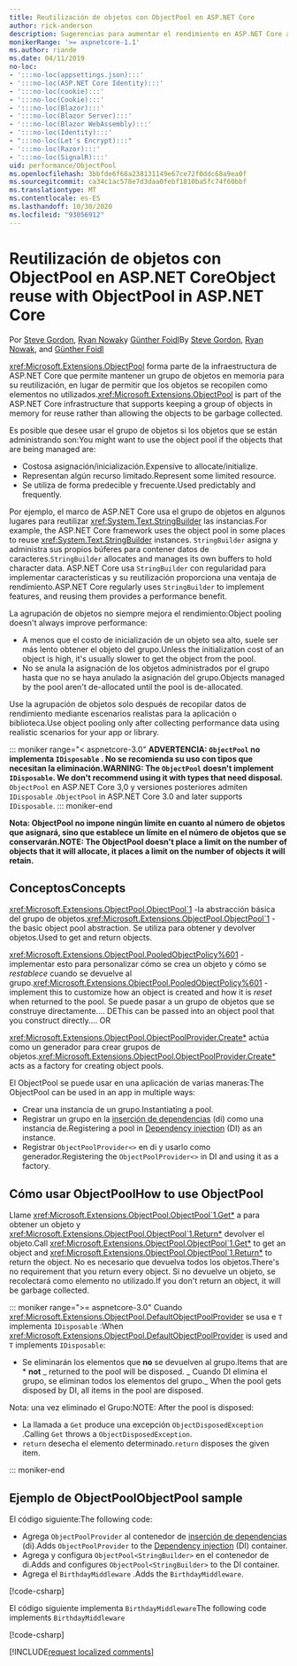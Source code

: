 ```yaml
---
title: Reutilización de objetos con ObjectPool en ASP.NET Core
author: rick-anderson
description: Sugerencias para aumentar el rendimiento en ASP.NET Core aplicaciones mediante ObjectPool.
monikerRange: '>= aspnetcore-1.1'
ms.author: riande
ms.date: 04/11/2019
no-loc:
- ':::no-loc(appsettings.json):::'
- ':::no-loc(ASP.NET Core Identity):::'
- ':::no-loc(cookie):::'
- ':::no-loc(Cookie):::'
- ':::no-loc(Blazor):::'
- ':::no-loc(Blazor Server):::'
- ':::no-loc(Blazor WebAssembly):::'
- ':::no-loc(Identity):::'
- ":::no-loc(Let's Encrypt):::"
- ':::no-loc(Razor):::'
- ':::no-loc(SignalR):::'
uid: performance/ObjectPool
ms.openlocfilehash: 3bbfde6f68a238131149e67ce72f0ddc68a9ea0f
ms.sourcegitcommit: ca34c1ac578e7d3daa0febf1810ba5fc74f60bbf
ms.translationtype: MT
ms.contentlocale: es-ES
ms.lasthandoff: 10/30/2020
ms.locfileid: "93056912"
---
```

# <a name="object-reuse-with-objectpool-in-aspnet-core"></a><span data-ttu-id="75c3c-103">Reutilización de objetos con ObjectPool en ASP.NET Core</span><span class="sxs-lookup"><span data-stu-id="75c3c-103">Object reuse with ObjectPool in ASP.NET Core</span></span>

<span data-ttu-id="75c3c-104">Por [Steve Gordon](https://twitter.com/stevejgordon), [Ryan Nowak](https://github.com/rynowak)y [Günther Foidl](https://github.com/gfoidl)</span><span class="sxs-lookup"><span data-stu-id="75c3c-104">By [Steve Gordon](https://twitter.com/stevejgordon), [Ryan Nowak](https://github.com/rynowak), and [Günther Foidl](https://github.com/gfoidl)</span></span>

<span data-ttu-id="75c3c-105"><xref:Microsoft.Extensions.ObjectPool> forma parte de la infraestructura de ASP.NET Core que permite mantener un grupo de objetos en memoria para su reutilización, en lugar de permitir que los objetos se recopilen como elementos no utilizados.</span><span class="sxs-lookup"><span data-stu-id="75c3c-105"><xref:Microsoft.Extensions.ObjectPool> is part of the ASP.NET Core infrastructure that supports keeping a group of objects in memory for reuse rather than allowing the objects to be garbage collected.</span></span>

<span data-ttu-id="75c3c-106">Es posible que desee usar el grupo de objetos si los objetos que se están administrando son:</span><span class="sxs-lookup"><span data-stu-id="75c3c-106">You might want to use the object pool if the objects that are being managed are:</span></span>

- <span data-ttu-id="75c3c-107">Costosa asignación/inicialización.</span><span class="sxs-lookup"><span data-stu-id="75c3c-107">Expensive to allocate/initialize.</span></span>
- <span data-ttu-id="75c3c-108">Representan algún recurso limitado.</span><span class="sxs-lookup"><span data-stu-id="75c3c-108">Represent some limited resource.</span></span>
- <span data-ttu-id="75c3c-109">Se utiliza de forma predecible y frecuente.</span><span class="sxs-lookup"><span data-stu-id="75c3c-109">Used predictably and frequently.</span></span>

<span data-ttu-id="75c3c-110">Por ejemplo, el marco de ASP.NET Core usa el grupo de objetos en algunos lugares para reutilizar <xref:System.Text.StringBuilder> las instancias.</span><span class="sxs-lookup"><span data-stu-id="75c3c-110">For example, the ASP.NET Core framework uses the object pool in some places to reuse <xref:System.Text.StringBuilder> instances.</span></span> <span data-ttu-id="75c3c-111">`StringBuilder` asigna y administra sus propios búferes para contener datos de caracteres.</span><span class="sxs-lookup"><span data-stu-id="75c3c-111">`StringBuilder` allocates and manages its own buffers to hold character data.</span></span> <span data-ttu-id="75c3c-112">ASP.NET Core usa `StringBuilder` con regularidad para implementar características y su reutilización proporciona una ventaja de rendimiento.</span><span class="sxs-lookup"><span data-stu-id="75c3c-112">ASP.NET Core regularly uses `StringBuilder` to implement features, and reusing them provides a performance benefit.</span></span>

<span data-ttu-id="75c3c-113">La agrupación de objetos no siempre mejora el rendimiento:</span><span class="sxs-lookup"><span data-stu-id="75c3c-113">Object pooling doesn't always improve performance:</span></span>

- <span data-ttu-id="75c3c-114">A menos que el costo de inicialización de un objeto sea alto, suele ser más lento obtener el objeto del grupo.</span><span class="sxs-lookup"><span data-stu-id="75c3c-114">Unless the initialization cost of an object is high, it's usually slower to get the object from the pool.</span></span>
- <span data-ttu-id="75c3c-115">No se anula la asignación de los objetos administrados por el grupo hasta que no se haya anulado la asignación del grupo.</span><span class="sxs-lookup"><span data-stu-id="75c3c-115">Objects managed by the pool aren't de-allocated until the pool is de-allocated.</span></span>

<span data-ttu-id="75c3c-116">Use la agrupación de objetos solo después de recopilar datos de rendimiento mediante escenarios realistas para la aplicación o biblioteca.</span><span class="sxs-lookup"><span data-stu-id="75c3c-116">Use object pooling only after collecting performance data using realistic scenarios for your app or library.</span></span>

::: moniker range="< aspnetcore-3.0"
<span data-ttu-id="75c3c-117">**ADVERTENCIA: `ObjectPool` no implementa `IDisposable` . No se recomienda su uso con tipos que necesitan la eliminación.**</span><span class="sxs-lookup"><span data-stu-id="75c3c-117">**WARNING: The `ObjectPool` doesn't implement `IDisposable`. We don't recommend using it with types that need disposal.**</span></span> <span data-ttu-id="75c3c-118">`ObjectPool` en ASP.NET Core 3,0 y versiones posteriores admiten `IDisposable` .</span><span class="sxs-lookup"><span data-stu-id="75c3c-118">`ObjectPool` in ASP.NET Core 3.0 and later supports `IDisposable`.</span></span>
::: moniker-end

<span data-ttu-id="75c3c-119">**Nota: ObjectPool no impone ningún límite en cuanto al número de objetos que asignará, sino que establece un límite en el número de objetos que se conservarán.**</span><span class="sxs-lookup"><span data-stu-id="75c3c-119">**NOTE: The ObjectPool doesn't place a limit on the number of objects that it will allocate, it places a limit on the number of objects it will retain.**</span></span>

## <a name="concepts"></a><span data-ttu-id="75c3c-120">Conceptos</span><span class="sxs-lookup"><span data-stu-id="75c3c-120">Concepts</span></span>

<span data-ttu-id="75c3c-121"><xref:Microsoft.Extensions.ObjectPool.ObjectPool`1> -la abstracción básica del grupo de objetos.</span><span class="sxs-lookup"><span data-stu-id="75c3c-121"><xref:Microsoft.Extensions.ObjectPool.ObjectPool`1> - the basic object pool abstraction.</span></span> <span data-ttu-id="75c3c-122">Se utiliza para obtener y devolver objetos.</span><span class="sxs-lookup"><span data-stu-id="75c3c-122">Used to get and return objects.</span></span>

<span data-ttu-id="75c3c-123"><xref:Microsoft.Extensions.ObjectPool.PooledObjectPolicy%601> -implementar esto para personalizar cómo se crea un objeto y cómo se *restablece* cuando se devuelve al grupo.</span><span class="sxs-lookup"><span data-stu-id="75c3c-123"><xref:Microsoft.Extensions.ObjectPool.PooledObjectPolicy%601> - implement this to customize how an object is created and how it is *reset* when returned to the pool.</span></span> <span data-ttu-id="75c3c-124">Se puede pasar a un grupo de objetos que se construye directamente.... DE</span><span class="sxs-lookup"><span data-stu-id="75c3c-124">This can be passed into an object pool that you construct directly.... OR</span></span>

<span data-ttu-id="75c3c-125"><xref:Microsoft.Extensions.ObjectPool.ObjectPoolProvider.Create*> actúa como un generador para crear grupos de objetos.</span><span class="sxs-lookup"><span data-stu-id="75c3c-125"><xref:Microsoft.Extensions.ObjectPool.ObjectPoolProvider.Create*> acts as a factory for creating object pools.</span></span>
<!-- REview, there is no ObjectPoolProvider<T> -->

<span data-ttu-id="75c3c-126">El ObjectPool se puede usar en una aplicación de varias maneras:</span><span class="sxs-lookup"><span data-stu-id="75c3c-126">The ObjectPool can be used in an app in multiple ways:</span></span>

* <span data-ttu-id="75c3c-127">Crear una instancia de un grupo.</span><span class="sxs-lookup"><span data-stu-id="75c3c-127">Instantiating a pool.</span></span>
* <span data-ttu-id="75c3c-128">Registrar un grupo en la [inserción de dependencias](xref:fundamentals/dependency-injection) (di) como una instancia de.</span><span class="sxs-lookup"><span data-stu-id="75c3c-128">Registering a pool in [Dependency injection](xref:fundamentals/dependency-injection) (DI) as an instance.</span></span>
* <span data-ttu-id="75c3c-129">Registrar `ObjectPoolProvider<>` en di y usarlo como generador.</span><span class="sxs-lookup"><span data-stu-id="75c3c-129">Registering the `ObjectPoolProvider<>` in DI and using it as a factory.</span></span>

## <a name="how-to-use-objectpool"></a><span data-ttu-id="75c3c-130">Cómo usar ObjectPool</span><span class="sxs-lookup"><span data-stu-id="75c3c-130">How to use ObjectPool</span></span>

<span data-ttu-id="75c3c-131">Llame <xref:Microsoft.Extensions.ObjectPool.ObjectPool`1.Get*> a para obtener un objeto y <xref:Microsoft.Extensions.ObjectPool.ObjectPool`1.Return*> devolver el objeto.</span><span class="sxs-lookup"><span data-stu-id="75c3c-131">Call <xref:Microsoft.Extensions.ObjectPool.ObjectPool`1.Get*> to get an object and <xref:Microsoft.Extensions.ObjectPool.ObjectPool`1.Return*> to return the object.</span></span>  <span data-ttu-id="75c3c-132">No es necesario que devuelva todos los objetos.</span><span class="sxs-lookup"><span data-stu-id="75c3c-132">There's no requirement that you return every object.</span></span> <span data-ttu-id="75c3c-133">Si no devuelve un objeto, se recolectará como elemento no utilizado.</span><span class="sxs-lookup"><span data-stu-id="75c3c-133">If you don't return an object, it will be garbage collected.</span></span>

::: moniker range=">= aspnetcore-3.0"
<span data-ttu-id="75c3c-134">Cuando <xref:Microsoft.Extensions.ObjectPool.DefaultObjectPoolProvider> se usa e `T` implementa `IDisposable` :</span><span class="sxs-lookup"><span data-stu-id="75c3c-134">When <xref:Microsoft.Extensions.ObjectPool.DefaultObjectPoolProvider> is used and `T` implements `IDisposable`:</span></span>

* <span data-ttu-id="75c3c-135">Se eliminarán los elementos que **no** se devuelven al grupo.</span><span class="sxs-lookup"><span data-stu-id="75c3c-135">Items that are \* **not** _ returned to the pool will be disposed.</span></span>
<span data-ttu-id="75c3c-136">_ Cuando DI elimina el grupo, se eliminan todos los elementos del grupo.</span><span class="sxs-lookup"><span data-stu-id="75c3c-136">_ When the pool gets disposed by DI, all items in the pool are disposed.</span></span>

<span data-ttu-id="75c3c-137">Nota: una vez eliminado el Grupo:</span><span class="sxs-lookup"><span data-stu-id="75c3c-137">NOTE: After the pool is disposed:</span></span>

* <span data-ttu-id="75c3c-138">La llamada a `Get` produce una excepción `ObjectDisposedException` .</span><span class="sxs-lookup"><span data-stu-id="75c3c-138">Calling `Get` throws a `ObjectDisposedException`.</span></span>
* <span data-ttu-id="75c3c-139">`return` desecha el elemento determinado.</span><span class="sxs-lookup"><span data-stu-id="75c3c-139">`return` disposes the given item.</span></span>

::: moniker-end

## <a name="objectpool-sample"></a><span data-ttu-id="75c3c-140">Ejemplo de ObjectPool</span><span class="sxs-lookup"><span data-stu-id="75c3c-140">ObjectPool sample</span></span>

<span data-ttu-id="75c3c-141">El código siguiente:</span><span class="sxs-lookup"><span data-stu-id="75c3c-141">The following code:</span></span>

* <span data-ttu-id="75c3c-142">Agrega `ObjectPoolProvider` al contenedor de [inserción de dependencias](xref:fundamentals/dependency-injection) (di).</span><span class="sxs-lookup"><span data-stu-id="75c3c-142">Adds `ObjectPoolProvider` to the [Dependency injection](xref:fundamentals/dependency-injection) (DI) container.</span></span>
* <span data-ttu-id="75c3c-143">Agrega y configura `ObjectPool<StringBuilder>` en el contenedor de di.</span><span class="sxs-lookup"><span data-stu-id="75c3c-143">Adds and configures `ObjectPool<StringBuilder>` to the DI container.</span></span>
* <span data-ttu-id="75c3c-144">Agrega el `BirthdayMiddleware` .</span><span class="sxs-lookup"><span data-stu-id="75c3c-144">Adds the `BirthdayMiddleware`.</span></span>

[!code-csharp[](ObjectPool/ObjectPoolSample/Startup.cs?name=snippet)]

<span data-ttu-id="75c3c-145">El código siguiente implementa `BirthdayMiddleware`</span><span class="sxs-lookup"><span data-stu-id="75c3c-145">The following code implements `BirthdayMiddleware`</span></span>

[!code-csharp[](ObjectPool/ObjectPoolSample/BirthdayMiddleware.cs?name=snippet)]

[!INCLUDE[request localized comments](~/includes/code-comments-loc.md)]
